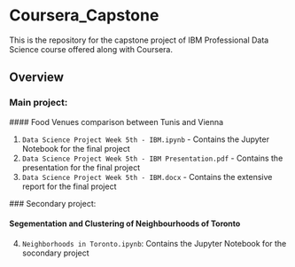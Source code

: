 # Coursera_Capstone
This is the repository for the capstone project of IBM Professional Data Science course offered along with Coursera.

## Overview

### Main project: 
#### Food Venues comparison between Tunis and Vienna
1. `Data Science Project Week 5th - IBM.ipynb` - Contains the Jupyter Notebook for the final project
2. `Data Science Project Week 5th - IBM Presentation.pdf` - Contains the presentation for the final project
3. `Data Science Project Week 5th - IBM.docx` - Contains the extensive report for the final project

### Secondary project:
#### Segementation and Clustering of Neighbourhoods of Toronto
4. `Neighborhoods in Toronto.ipynb`: Contains the Jupyter Notebook for the socondary project
